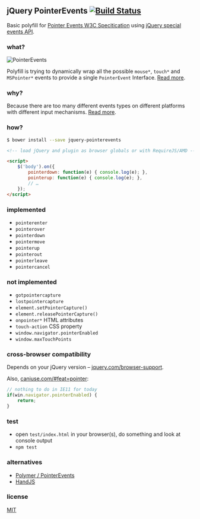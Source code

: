 ## jQuery PointerEvents [![Build Status](https://secure.travis-ci.org/deepsweet/jquery-pointerevents.png)](https://travis-ci.org/deepsweet/jquery-pointerevents)

Basic polyfill for [Pointer Events W3C Specitication](https://dvcs.w3.org/hg/pointerevents/raw-file/tip/pointerEvents.html) using [jQuery special events API](http://www.benalman.com/news/2010/03/jquery-special-events/).

### what?

![PointerEvents](http://funkyimg.com/i/DWrJ.png)

Polyfill is trying to dynamically wrap all the possible `mouse*`, `touch*` and `MSPointer*` events to provide a single `PointerEvent` Interface. [Read more](https://dvcs.w3.org/hg/pointerevents/raw-file/tip/pointerEvents.html#intro).

### why?

Because there are too many different events types on different platforms with different input mechanisms. [Read more](http://docs.webplatform.org/wiki/concepts/Pointer_Events#Why_Pointer_Events).

### how?

```sh
$ bower install --save jquery-pointerevents
```

```html
<!-- load jQuery and plugin as browser globals or with RequireJS/AMD -->

<script>
    $('body').on({
        pointerdown: function(e) { console.log(e); },
        pointerup: function(e) { console.log(e); },
        // …
    });
</script>
```

### implemented

* `pointerenter`
* `pointerover`
* `pointerdown`
* `pointermove`
* `pointerup`
* `pointerout`
* `pointerleave`
* `pointercancel`

### not implemented

* `gotpointercapture`
* `lostpointercapture`
* `element.setPointerCapture()`
* `element.releasePointerCapture()`
* `onpointer*` HTML attributes
* `touch-action` CSS property
* `window.navigator.pointerEnabled`
* `window.maxTouchPoints`

### cross-browser compatibility

Depends on your jQuery version – [jquery.com/browser-support](http://jquery.com/browser-support/).

Also, [caniuse.com/#feat=pointer](http://caniuse.com/#feat=pointer):

```javascript
// nothing to do in IE11 for today
if(win.navigator.pointerEnabled) {
    return;
}
```

### test

* open `test/index.html` in your browser(s), do something and look at console output
* `npm test`

### alternatives

* [Polymer / PointerEvents](https://github.com/Polymer/PointerEvents)
* [HandJS](https://handjs.codeplex.com/)

### license

[MIT](https://github.com/deepsweet/jquery-pointerevents/blob/master/LICENSE)
